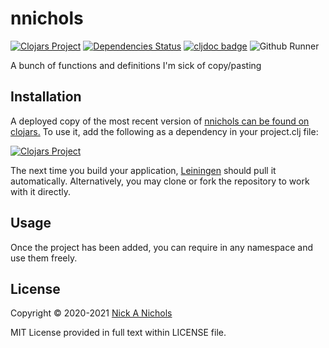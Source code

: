 # nnichols

[![Clojars Project](https://img.shields.io/clojars/v/nnichols.svg)](https://clojars.org/nnichols)
[![Dependencies Status](https://versions.deps.co/nnichols/nnichols/status.svg)](https://versions.deps.co/nnichols/nnichols)
[![cljdoc badge](https://cljdoc.org/badge/nnichols/nnichols)](https://cljdoc.org/d/nnichols/nnichols/CURRENT)
![Github Runner](https://github.com/nnichols/nnichols/workflows/Clojure%20and%20ClojureScript%20CI/badge.svg)

A bunch of functions and definitions I'm sick of copy/pasting

## Installation

A deployed copy of the most recent version of [nnichols can be found on clojars.](https://clojars.org/nnichols)
To use it, add the following as a dependency in your project.clj file:

[![Clojars Project](http://clojars.org/nnichols/latest-version.svg)](http://clojars.org/nnichols)

The next time you build your application, [Leiningen](https://leiningen.org/) should pull it automatically.
Alternatively, you may clone or fork the repository to work with it directly.

## Usage

Once the project has been added, you can require in any namespace and use them freely.

## License

Copyright © 2020-2021 [Nick A Nichols](https://nnichols.github.io/)

MIT License provided in full text within LICENSE file.

